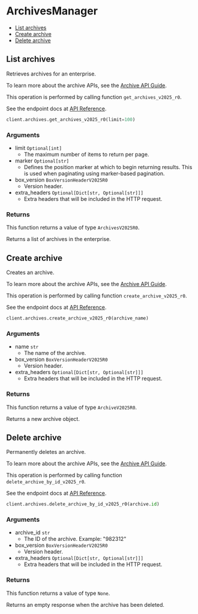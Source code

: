 # ArchivesManager

- [List archives](#list-archives)
- [Create archive](#create-archive)
- [Delete archive](#delete-archive)

## List archives

Retrieves archives for an enterprise.

To learn more about the archive APIs, see the [Archive API Guide](g://archives).

This operation is performed by calling function `get_archives_v2025_r0`.

See the endpoint docs at
[API Reference](https://developer.box.com/reference/v2025.0/get-archives/).

<!-- sample get_archives_v2025.0 -->

```python
client.archives.get_archives_v2025_r0(limit=100)
```

### Arguments

- limit `Optional[int]`
  - The maximum number of items to return per page.
- marker `Optional[str]`
  - Defines the position marker at which to begin returning results. This is used when paginating using marker-based pagination.
- box_version `BoxVersionHeaderV2025R0`
  - Version header.
- extra_headers `Optional[Dict[str, Optional[str]]]`
  - Extra headers that will be included in the HTTP request.

### Returns

This function returns a value of type `ArchivesV2025R0`.

Returns a list of archives in the enterprise.

## Create archive

Creates an archive.

To learn more about the archive APIs, see the [Archive API Guide](g://archives).

This operation is performed by calling function `create_archive_v2025_r0`.

See the endpoint docs at
[API Reference](https://developer.box.com/reference/v2025.0/post-archives/).

<!-- sample post_archives_v2025.0 -->

```python
client.archives.create_archive_v2025_r0(archive_name)
```

### Arguments

- name `str`
  - The name of the archive.
- box_version `BoxVersionHeaderV2025R0`
  - Version header.
- extra_headers `Optional[Dict[str, Optional[str]]]`
  - Extra headers that will be included in the HTTP request.

### Returns

This function returns a value of type `ArchiveV2025R0`.

Returns a new archive object.

## Delete archive

Permanently deletes an archive.

To learn more about the archive APIs, see the [Archive API Guide](g://archives).

This operation is performed by calling function `delete_archive_by_id_v2025_r0`.

See the endpoint docs at
[API Reference](https://developer.box.com/reference/v2025.0/delete-archives-id/).

<!-- sample delete_archives_id_v2025.0 -->

```python
client.archives.delete_archive_by_id_v2025_r0(archive.id)
```

### Arguments

- archive_id `str`
  - The ID of the archive. Example: "982312"
- box_version `BoxVersionHeaderV2025R0`
  - Version header.
- extra_headers `Optional[Dict[str, Optional[str]]]`
  - Extra headers that will be included in the HTTP request.

### Returns

This function returns a value of type `None`.

Returns an empty response when the archive has been deleted.
